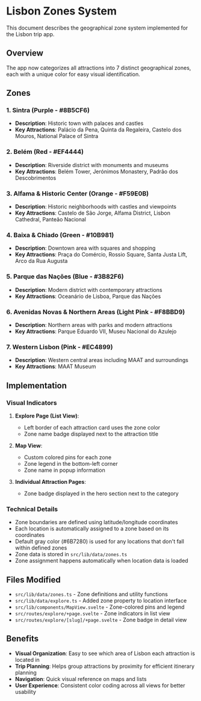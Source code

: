 # Lisbon Zones System

This document describes the geographical zone system implemented for the Lisbon trip app.

## Overview

The app now categorizes all attractions into 7 distinct geographical zones, each with a unique color for easy visual identification.

## Zones

### 1. Sintra (Purple - #8B5CF6)
- **Description**: Historic town with palaces and castles
- **Key Attractions**: Palácio da Pena, Quinta da Regaleira, Castelo dos Mouros, National Palace of Sintra

### 2. Belém (Red - #EF4444)
- **Description**: Riverside district with monuments and museums
- **Key Attractions**: Belém Tower, Jerónimos Monastery, Padrão dos Descobrimentos

### 3. Alfama & Historic Center (Orange - #F59E0B)
- **Description**: Historic neighborhoods with castles and viewpoints
- **Key Attractions**: Castelo de São Jorge, Alfama District, Lisbon Cathedral, Panteão Nacional

### 4. Baixa & Chiado (Green - #10B981)
- **Description**: Downtown area with squares and shopping
- **Key Attractions**: Praça do Comércio, Rossio Square, Santa Justa Lift, Arco da Rua Augusta

### 5. Parque das Nações (Blue - #3B82F6)
- **Description**: Modern district with contemporary attractions
- **Key Attractions**: Oceanário de Lisboa, Parque das Nações

### 6. Avenidas Novas & Northern Areas (Light Pink - #F8BBD9)
- **Description**: Northern areas with parks and modern attractions
- **Key Attractions**: Parque Eduardo VII, Museu Nacional do Azulejo

### 7. Western Lisbon (Pink - #EC4899)
- **Description**: Western central areas including MAAT and surroundings
- **Key Attractions**: MAAT Museum

## Implementation

### Visual Indicators

1. **Explore Page (List View)**:
   - Left border of each attraction card uses the zone color
   - Zone name badge displayed next to the attraction title

2. **Map View**:
   - Custom colored pins for each zone
   - Zone legend in the bottom-left corner
   - Zone name in popup information

3. **Individual Attraction Pages**:
   - Zone badge displayed in the hero section next to the category

### Technical Details

- Zone boundaries are defined using latitude/longitude coordinates
- Each location is automatically assigned to a zone based on its coordinates
- Default gray color (#6B7280) is used for any locations that don't fall within defined zones
- Zone data is stored in `src/lib/data/zones.ts`
- Zone assignment happens automatically when location data is loaded

## Files Modified

- `src/lib/data/zones.ts` - Zone definitions and utility functions
- `src/lib/data/explore.ts` - Added zone property to location interface
- `src/lib/components/MapView.svelte` - Zone-colored pins and legend
- `src/routes/explore/+page.svelte` - Zone indicators in list view
- `src/routes/explore/[slug]/+page.svelte` - Zone badge in detail view

## Benefits

- **Visual Organization**: Easy to see which area of Lisbon each attraction is located in
- **Trip Planning**: Helps group attractions by proximity for efficient itinerary planning
- **Navigation**: Quick visual reference on maps and lists
- **User Experience**: Consistent color coding across all views for better usability 